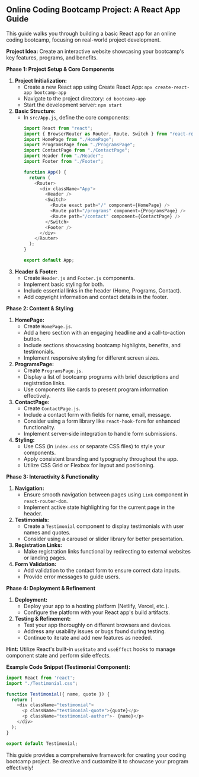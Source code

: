 ## Online Coding Bootcamp Project: A React App Guide

This guide walks you through building a basic React app for an online coding bootcamp, focusing on real-world project development.

**Project Idea:** Create an interactive website showcasing your bootcamp's key features, programs, and benefits.

**Phase 1: Project Setup & Core Components**

1. **Project Initialization:**
   - Create a new React app using Create React App: `npx create-react-app bootcamp-app`
   - Navigate to the project directory: `cd bootcamp-app`
   - Start the development server: `npm start`
2. **Basic Structure:**
   - In `src/App.js`, define the core components:
     ```javascript
     import React from "react";
     import { BrowserRouter as Router, Route, Switch } from "react-router-dom";
     import HomePage from "./HomePage";
     import ProgramsPage from "./ProgramsPage";
     import ContactPage from "./ContactPage";
     import Header from "./Header";
     import Footer from "./Footer";

     function App() {
       return (
         <Router>
           <div className="App">
             <Header />
             <Switch>
               <Route exact path="/" component={HomePage} />
               <Route path="/programs" component={ProgramsPage} />
               <Route path="/contact" component={ContactPage} />
             </Switch>
             <Footer />
           </div>
         </Router>
       );
     }

     export default App;
     ```
3. **Header & Footer:**
   - Create `Header.js` and `Footer.js` components.
   - Implement basic styling for both.
   - Include essential links in the header (Home, Programs, Contact).
   - Add copyright information and contact details in the footer.

**Phase 2: Content & Styling**

1. **HomePage:**
   - Create `HomePage.js`.
   - Add a hero section with an engaging headline and a call-to-action button.
   - Include sections showcasing bootcamp highlights, benefits, and testimonials.
   - Implement responsive styling for different screen sizes.
2. **ProgramsPage:**
   - Create `ProgramsPage.js`.
   - Display a list of bootcamp programs with brief descriptions and registration links.
   - Use components like cards to present program information effectively.
3. **ContactPage:**
   - Create `ContactPage.js`.
   - Include a contact form with fields for name, email, message.
   - Consider using a form library like `react-hook-form` for enhanced functionality.
   - Implement server-side integration to handle form submissions.
4. **Styling:**
   - Use CSS (in `index.css` or separate CSS files) to style your components.
   - Apply consistent branding and typography throughout the app.
   - Utilize CSS Grid or Flexbox for layout and positioning.

**Phase 3: Interactivity & Functionality**

1. **Navigation:**
   - Ensure smooth navigation between pages using `Link` component in `react-router-dom`.
   - Implement active state highlighting for the current page in the header.
2. **Testimonials:**
   - Create a `Testimonial` component to display testimonials with user names and quotes.
   - Consider using a carousel or slider library for better presentation.
3. **Registration Links:**
   - Make registration links functional by redirecting to external websites or landing pages.
4. **Form Validation:**
   - Add validation to the contact form to ensure correct data inputs.
   - Provide error messages to guide users.

**Phase 4: Deployment & Refinement**

1. **Deployment:**
   - Deploy your app to a hosting platform (Netlify, Vercel, etc.).
   - Configure the platform with your React app's build artifacts.
2. **Testing & Refinement:**
   - Test your app thoroughly on different browsers and devices.
   - Address any usability issues or bugs found during testing.
   - Continue to iterate and add new features as needed.

**Hint:** Utilize React's built-in `useState` and `useEffect` hooks to manage component state and perform side effects.

**Example Code Snippet (Testimonial Component):**

```javascript
import React from 'react';
import "./Testimonial.css";

function Testimonial({ name, quote }) {
  return (
    <div className="testimonial">
      <p className="testimonial-quote">{quote}</p>
      <p className="testimonial-author">- {name}</p>
    </div>
  );
}

export default Testimonial;
```

This guide provides a comprehensive framework for creating your coding bootcamp project. Be creative and customize it to showcase your program effectively!
